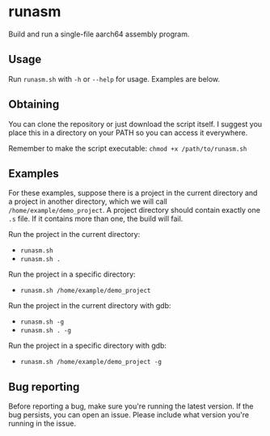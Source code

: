 # runasm

Build and run a single-file aarch64 assembly program.

## Usage

Run `runasm.sh` with `-h` or `--help` for usage.
Examples are below.

## Obtaining

You can clone the repository or just download the script itself.
I suggest you place this in a directory on your PATH so you can access it everywhere.

Remember to make the script executable: `chmod +x /path/to/runasm.sh`

## Examples

For these examples, suppose there is a project in the current directory and a project in another directory, which we will call `/home/example/demo_project`.
A project directory should contain exactly one `.s` file. If it contains more than one, the build will fail.

Run the project in the current directory:

- `runasm.sh`
- `runasm.sh .`

Run the project in a specific directory:

- `runasm.sh /home/example/demo_project`

Run the project in the current directory with gdb:

- `runasm.sh -g`
- `runasm.sh . -g`

Run the project in a specific directory with gdb:

- `runasm.sh /home/example/demo_project -g`

## Bug reporting

Before reporting a bug, make sure you're running the latest version.
If the bug persists, you can open an issue. Please include what version you're running in the issue.
